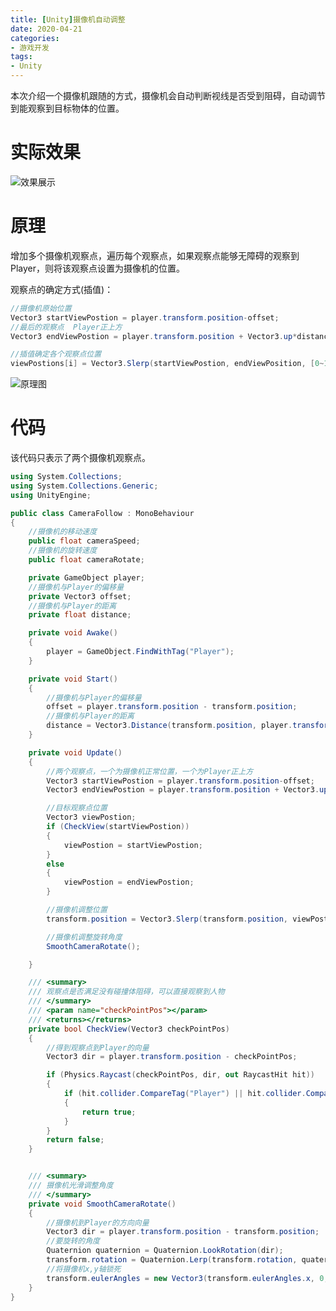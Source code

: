 ```yaml
---
title: [Unity]摄像机自动调整
date: 2020-04-21
categories:
- 游戏开发
tags:
- Unity
---
```


本次介绍一个摄像机跟随的方式，摄像机会自动判断视线是否受到阻碍，自动调节到能观察到目标物体的位置。

<!--more-->

# 实际效果

![效果展示](https://blog-1258865037.cos.ap-chengdu.myqcloud.com/%5BUnity%5D%E6%91%84%E5%83%8F%E6%9C%BA%E8%87%AA%E5%8A%A8%E8%B0%83%E8%8A%82%E8%A7%86%E8%A7%92%E8%B7%9F%E9%9A%8F/%E6%95%88%E6%9E%9C%E5%B1%95%E7%A4%BA.gif)



# 原理

增加多个摄像机观察点，遍历每个观察点，如果观察点能够无障碍的观察到Player，则将该观察点设置为摄像机的位置。

观察点的确定方式(插值)：

```c#
//摄像机原始位置
Vector3 startViewPostion = player.transform.position-offset;
//最后的观察点  Player正上方
Vector3 endViewPostion = player.transform.position + Vector3.up*distance;

//插值确定各个观察点位置
viewPostions[i] = Vector3.Slerp(startViewPostion, endViewPosition, [0~1]);
```



![原理图](https://blog-1258865037.cos.ap-chengdu.myqcloud.com/%5BUnity%5D%E6%91%84%E5%83%8F%E6%9C%BA%E8%87%AA%E5%8A%A8%E8%B0%83%E8%8A%82%E8%A7%86%E8%A7%92%E8%B7%9F%E9%9A%8F/%E5%8E%9F%E7%90%86%E5%B1%95%E7%A4%BA.png)



# 代码

该代码只表示了两个摄像机观察点。

```c#
using System.Collections;
using System.Collections.Generic;
using UnityEngine;

public class CameraFollow : MonoBehaviour
{
    //摄像机的移动速度
    public float cameraSpeed;
    //摄像机的旋转速度
    public float cameraRotate;

    private GameObject player;
    //摄像机与Player的偏移量
    private Vector3 offset;
    //摄像机与Player的距离
    private float distance;

    private void Awake()
    {
        player = GameObject.FindWithTag("Player");
    }

    private void Start()
    {
        //摄像机与Player的偏移量
        offset = player.transform.position - transform.position;
        //摄像机与Player的距离
        distance = Vector3.Distance(transform.position, player.transform.position);
    }

    private void Update()
    {
        //两个观察点，一个为摄像机正常位置，一个为Player正上方
        Vector3 startViewPostion = player.transform.position-offset;
        Vector3 endViewPostion = player.transform.position + Vector3.up * distance;

        //目标观察点位置
        Vector3 viewPostion;
        if (CheckView(startViewPostion))
        {
            viewPostion = startViewPostion;
        }
        else
        {
            viewPostion = endViewPostion;
        }

        //摄像机调整位置
        transform.position = Vector3.Slerp(transform.position, viewPostion, Time.deltaTime*cameraSpeed);

        //摄像机调整旋转角度
        SmoothCameraRotate();

    }

    /// <summary>
    /// 观察点是否满足没有碰撞体阻碍，可以直接观察到人物
    /// </summary>
    /// <param name="checkPointPos"></param>
    /// <returns></returns>
    private bool CheckView(Vector3 checkPointPos)
    {
        //得到观察点到Player的向量
        Vector3 dir = player.transform.position - checkPointPos;

        if (Physics.Raycast(checkPointPos, dir, out RaycastHit hit))
        {
            if (hit.collider.CompareTag("Player") || hit.collider.CompareTag("Tree"))
            {
                return true;
            }
        }
        return false;
    }


    /// <summary>
    /// 摄像机光滑调整角度
    /// </summary>
    private void SmoothCameraRotate()
    {
        //摄像机到Player的方向向量
        Vector3 dir = player.transform.position - transform.position;
        //要旋转的角度
        Quaternion quaternion = Quaternion.LookRotation(dir);
        transform.rotation = Quaternion.Lerp(transform.rotation, quaternion, Time.deltaTime*cameraRotate);  /*其实建议第三个参数设置成1,也就是直接同步位置（无插值），感觉效果更好*/
        //将摄像机x,y轴锁死
        transform.eulerAngles = new Vector3(transform.eulerAngles.x, 0, 0);
    }
}

```

